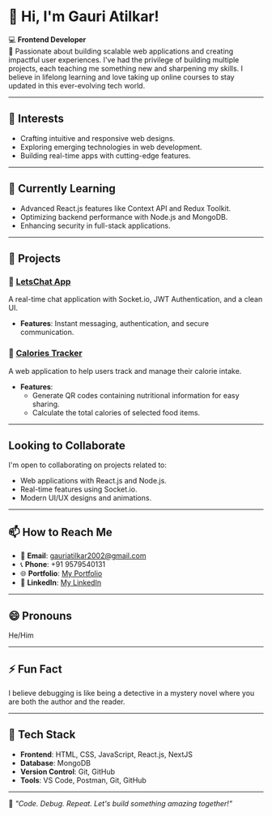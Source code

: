 # 👋 Hi, I'm Gauri Atilkar!  
💻 **Frontend Developer**  
🌟 Passionate about building scalable web applications and creating impactful user experiences. I've had the privilege of building multiple projects, each teaching me something new and sharpening my skills. I believe in lifelong learning and love taking up online courses to stay updated in this ever-evolving tech world.  

---

## 👀 Interests  
- Crafting intuitive and responsive web designs.  
- Exploring emerging technologies in web development.  
- Building real-time apps with cutting-edge features.  

---

## 🌱 Currently Learning  
- Advanced React.js features like Context API and Redux Toolkit.  
- Optimizing backend performance with Node.js and MongoDB.  
- Enhancing security in full-stack applications.  

---

## 💼 Projects  

### 🔗 [LetsChat App](https://github.com/gauriatilkar/LetsChat-App)  
A real-time chat application with Socket.io, JWT Authentication, and a clean UI.  
- **Features**: Instant messaging, authentication, and secure communication.  

### 🔗 [Calories Tracker](https://github.com/gauriatilkar/Calories_Tracker)  
A web application to help users track and manage their calorie intake.  
- **Features**:  
  - Generate QR codes containing nutritional information for easy sharing.  
  - Calculate the total calories of selected food items.  

---

## Looking to Collaborate  
I'm open to collaborating on projects related to:  
- Web applications with React.js and Node.js.  
- Real-time features using Socket.io.  
- Modern UI/UX designs and animations.  

---

## 📫 How to Reach Me  
- 📧 **Email**: [gauriatilkar2002@gmail.com](mailto:gauriatilkar2002@gmail.com)  
- 📞 **Phone**: +91 9579540131  
- 🌐 **Portfolio**: [My Portfolio](https://qndertfjjja.github.io/gauri23.github.io/)  
- 🔗 **LinkedIn**: [My LinkedIn](https://www.linkedin.com/in/gauri-atilkar/)  

---

## 😄 Pronouns  
He/Him  

---

## ⚡ Fun Fact  
I believe debugging is like being a detective in a mystery novel where you are both the author and the reader.  

---

## 🚀 Tech Stack  
- **Frontend**: HTML, CSS, JavaScript, React.js, NextJS  
- **Database**: MongoDB  
- **Version Control**: Git, GitHub  
- **Tools**: VS Code, Postman, Git, GitHub  

---

🎯 *"Code. Debug. Repeat. Let's build something amazing together!"*
